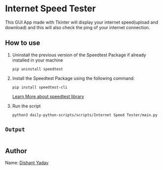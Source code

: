 # Internet Speed Tester

This GUI App made with Tkinter will display your internet speed(upload and download) and this will also check the ping of your internet connection.

## How to use

1. Uninstall the previous version of the Speedtest Package if already installed in your machine

    `pip uninstall speedtest`

2. Install the Speedtest Package using the following command:

    `pip install speedtest-cli`

    [Learn More about speedtest library](https://pypi.org/project/speedtest-cli/)

2. Run the script

    `python3 daily-python-scripts/scripts/Internet Speed Tester/main.py`

## ```Output```

![]()

## Author

Name: [Dishant Yadav](https://github.com/dishant-yadav)
